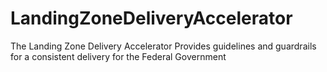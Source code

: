# LandingZoneDeliveryAccelerator
The Landing Zone Delivery Accelerator Provides guidelines and guardrails for a consistent delivery for the Federal Government
